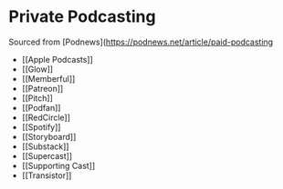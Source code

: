 # Private Podcasting
Sourced from [Podnews](https://podnews.net/article/paid-podcasting

* [[Apple Podcasts]]
* [[Glow]]
* [[Memberful]]
* [[Patreon]]
* [[Pitch]]
* [[Podfan]]
* [[RedCircle]]
* [[Spotify]]
* [[Storyboard]]
* [[Substack]]
* [[Supercast]]
* [[Supporting Cast]]
* [[Transistor]]
